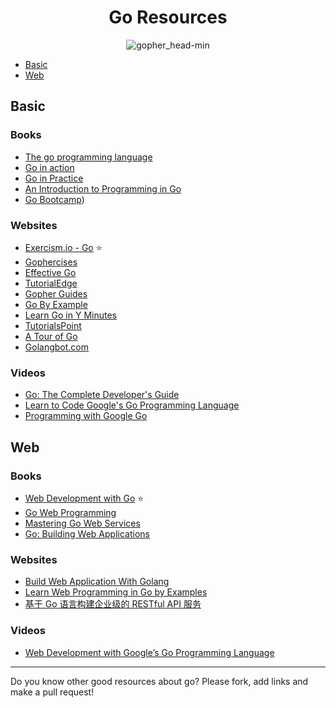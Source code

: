 <h1 align="center">Go Resources</h1>

<p align="center"> 
  <img src="https://user-images.githubusercontent.com/11765228/48174695-01aa0100-e344-11e8-8b31-5e6f05b84184.png" alt="gopher_head-min">
</p>

- [Basic](#basic)
- [Web](#web)

## Basic

### Books

- [The go programming language](https://www.gopl.io)
- [Go in action](https://www.manning.com/books/go-in-action)
- [Go in Practice](https://www.manning.com/books/go-in-practice)
- [An Introduction to Programming in Go](https://www.golang-book.com/books/intro)
- [Go Bootcamp](http://www.golangbootcamp.com/book/))

### Websites

- [Exercism.io - Go](http://exercism.io/languages/go) ⭐
- [Gophercises](https://gophercises.com)
- [Effective Go](https://golang.org/doc/effective_go.html)
- [TutorialEdge](https://tutorialedge.net/course/golang/)
- [Gopher Guides](https://www.gopherguides.com/)
- [Go By Example](https://gobyexample.com/)
- [Learn Go in Y Minutes](https://learnxinyminutes.com/docs/go/)
- [TutorialsPoint](https://www.tutorialspoint.com/go/)
- [A Tour of Go](https://tour.golang.org/)
- [Golangbot.com](https://golangbot.com/learn-golang-series/)

### Videos

- [Go: The Complete Developer's Guide](https://www.udemy.com/go-the-complete-developers-guide)
- [Learn to Code Google's Go Programming Language](http://bit.ly/2DMm6S7)
- [Programming with Google Go](https://goo.gl/Y1r1bA)

## Web

### Books

- [Web Development with Go](https://www.usegolang.com/) ⭐
- [Go Web Programming](https://www.manning.com/books/go-web-programming)
- [Mastering Go Web Services](https://www.packtpub.com/web-development/mastering-go-web-services)
- [Go: Building Web Applications](https://amzn.to/2RM5rCB)

### Websites

- [Build Web Application With Golang](https://github.com/astaxie/build-web-application-with-golang)
- [Learn Web Programming in Go by Examples](https://gowebexamples.com/)
- [基于 Go 语言构建企业级的 RESTful API 服务](https://juejin.im/book/5b0778756fb9a07aa632301e)

### Videos

- [Web Development with Google’s Go Programming Language](https://greatercommons.com/learn/go-language)

---

Do you know other good resources about go? Please fork, add links and make a pull request!
